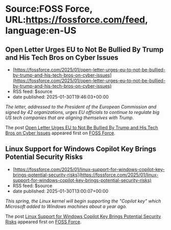 # Source:FOSS Force, URL:https://fossforce.com/feed, language:en-US

## Open Letter Urges EU to Not Be Bullied By Trump and His Tech Bros on Cyber Issues
 - [https://fossforce.com/2025/01/open-letter-urges-eu-to-not-be-bullied-by-trump-and-his-tech-bros-on-cyber-issues](https://fossforce.com/2025/01/open-letter-urges-eu-to-not-be-bullied-by-trump-and-his-tech-bros-on-cyber-issues)
 - RSS feed: $source
 - date published: 2025-01-30T19:46:03+00:00

<p><em>The letter, addressed to the President of the European Commission and signed by 42 organizations, urges EU officials to continue to regulate big US tech companies that are aligning themselves with Trump.</em></p>
<p>The post <a href="https://fossforce.com/2025/01/open-letter-urges-eu-to-not-be-bullied-by-trump-and-his-tech-bros-on-cyber-issues/">Open Letter Urges EU to Not Be Bullied By Trump and His Tech Bros on Cyber Issues</a> appeared first on <a href="https://fossforce.com">FOSS Force</a>.</p>

## Linux Support for Windows Copilot Key Brings Potential Security Risks
 - [https://fossforce.com/2025/01/linux-support-for-windows-copilot-key-brings-potential-security-risks](https://fossforce.com/2025/01/linux-support-for-windows-copilot-key-brings-potential-security-risks)
 - RSS feed: $source
 - date published: 2025-01-30T13:00:07+00:00

<p><em>This spring, the Linux kernel will begin supporting the "Copilot key" which Microsoft added to Windows machines about a year ago.</em></p>
<p>The post <a href="https://fossforce.com/2025/01/linux-support-for-windows-copilot-key-brings-potential-security-risks/">Linux Support for Windows Copilot Key Brings Potential Security Risks</a> appeared first on <a href="https://fossforce.com">FOSS Force</a>.</p>

